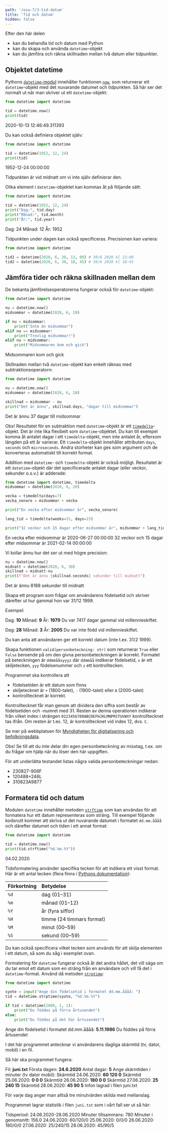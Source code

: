 ```yaml
---
path: '/osa-7/3-tid-datum'
title: 'Tid och datum'
hidden: false
---
```


<text-box variant='learningObjectives' name='Lärandemål'>

Efter den här delen

* kan du behandla tid och datum med Python
* kan du skapa och använda `datetime`-objekt
* kan du jämföra och räkna skillnaden mellan två datum eller tidpunkter.

</text-box>

## Objektet datetime

Pythons [`datetime`-modul](https://docs.python.org/3/library/datetime.html) innehåller funktionen [`now`](https://docs.python.org/3/library/datetime.html#datetime.datetime.now), som returnerar ett `datetime`-objekt med det nuvarande datumet och tidpunkten. Så här ser det normalt ut när man skriver ut ett `datetime`-objekt:

```python
from datetime import datetime

tid = datetime.now()
print(tid)
```

<sample-output>

2020-10-13 12:46:49.311393

</sample-output>

Du kan också definiera objektet själv:

```python
from datetime import datetime

tid = datetime(1952, 12, 24)
print(tid)
```

<sample-output>

1952-12-24 00:00:00

</sample-output>

Tidpunkten är vid midnatt om vi inte själv definierar den.

Olika element i `datetime`-objektet kan kommas åt på följande sätt:

```python
from datetime import datetime

tid = datetime(1952, 12, 24)
print("Dag:", tid.day)
print("Månad:", tid.month)
print("År:", tid.year)
```

<sample-output>

Dag: 24
Månad: 12
År: 1952

</sample-output>

Tidpunkten under dagen kan också specificeras. Precisionen kan variera:

```python
from datetime import datetime

tid1 = datetime(2020, 6, 30, 13, 00) # 30/6 2020 kl 13:00
tid2 = datetime(2020, 6, 30, 18, 45) # 30/6 2020 kl 18:45
```

## Jämföra tider och räkna skillnaden mellan dem

De bekanta jämförelseoperatorerna fungerar också för `datetime`-objekt:

```python
from datetime import datetime

nu = datetime.now()
midsommar = datetime(2020, 6, 20)

if nu < midsommar:
    print("Inte än midsommar")
elif nu == midsommar:
    print("Trevlig midsommar!")
elif nu > midsommar:
    print("Midsommaren kom och gick")
```

<sample-output>

Midsommaren kom och gick

</sample-output>

Skillnaden mellan två `datetime`-objekt kan enkelt räknas med subtraktionsoperatorn:

```python
from datetime import datetime

nu = datetime.now()
midsommar = datetime(2020, 6, 20)

skillnad = midsommar - nu
print("Det är ännu", skillnad.days, "dagar till midsommar")
```

<sample-output>

Det är ännu 37 dagar till midsommar

</sample-output>

Obs! Resultatet för en subtraktion med `datetime`-objekt är ett [`timedelta`](https://docs.python.org/3/library/datetime.html#timedelta-objects)-objekt. Det är inte lika flexibelt som `datetime`-objektet. Du kan till exempel komma åt antalet dagar i ett `timedelta`-objekt, men inte antalet år, eftersom längden på ett år varierar. Ett `timedelta`-objekt innehåller attributen `days`, `seconds` och `microseconds`. Andra storheter kan ges som argument och de konverteras automatiskt till korrekt format.

Addition med `datetime`- och `timedelta`-objekt är också möjligt. Resultatet är ett `datetime`-objekt där det specificerade antalet dagar (eller veckor, sekunder o.s.v.) är adderade:

```python
from datetime import datetime, timedelta
midsommar = datetime(2020, 6, 20)

vecka = timedelta(days=7)
vecka_senare = midsommar + vecka

print("En vecka efter midsommar är", vecka_senare)

lang_tid = timedelta(weeks=32, days=15)

print("32 veckor och 15 dagar efter midsommar är", midsommar + lang_tid)
```

<sample-output>

En vecka efter midsommar är 2020-06-27 00:00:00
32 veckor och 15 dagar efter midsommar är 2021-02-14 00:00:00

</sample-output>

Vi kollar ännu hur det ser ut med högre precision:

```python
nu = datetime.now()
midnatt = datetime(2020, 6, 30)
skillnad = midnatt-nu
print(f"Det är ännu {skillnad.seconds} sekunder till midnatt")
```

<sample-output>

Det är ännu 8188 sekunder till midnatt

</sample-output>

<programming-exercise name='Hur gammal?' tmcname='osa07-09_hur_gammal'>

Skapa ett program som frågar om användarens födelsetid och skriver därefter ut hur gammal hon var 31/12 1999.

Exempel:

<sample-output>

Dag: **10**
Månad: **9**
År: **1979**
Du var 7417 dagar gammal vid millennieskiftet.

</sample-output>

<sample-output>

Dag: **28**
Månad: **3**
År: **2005**
Du var inte född vid millennieskiftet.

</sample-output>

Du kan anta att användaren ger ett korrekt datum (inte t.ex. 31/2 1999).

</programming-exercise>

<programming-exercise name='Personbeteckning rätt?' tmcname='osa07-10_personbeteckningar'>

Skapa funktionen `valid(personbeteckning: str)` som returnerar `True` eller `False` beroende på om den givna personbeteckningen är korrekt. Formatet på beteckningen är `ddmmååxyyyz` där `ddmmåå` indikerar födelsetid, `x` är ett skiljetecken, `yyy` födelsenummer och `z` ett kontrolltecken.

Programmet ska kontrollera att

* födelsetiden är ett datum som finns
* skiljetecknet är `+` (1800-talet), `-` (1900-talet) eller `A` (2000-talet)
* kontrolltecknet är korrekt.

Kontrolltecknet får man genom att dividera den siffra som består av födelsetiden och -numret med 31. Resten av denna operationen indikerar från vilket index i strängen `0123456789ABCDEFHJKLMNPRSTUVWXY` kontrolltecknet tas ifrån. Om resten är t.ex. 12, är kontrolltecknet vid index 12, dvs. `C`.

Se mer på webbplatsen för [Myndigheten för digitalisering och befolkningsdata](https://dvv.fi/sv/personbeteckning).

Obs! Se till att du inte delar din egen personbeteckning av misstag, t.ex. om du frågar om hjälp när du löser den här uppgiften.

För att underlätta testandet listas några valida personbeteckningar nedan:

* 230827-906F
* 120488+246L
* 310823A9877

</programming-exercise>

## Formatera tid och datum

Modulen `datetime` innehåller metoden [`strftime`](https://docs.python.org/3/library/datetime.html#datetime.date.strftime) som kan användas för att formatera hur ett datum representeras som sträng. Till exempel följande kodsnutt kommer att skriva ut det nuvarande datumet i formatet `dd.mm.åååå` och därefter datumet och tiden i ett annat format:

```python
from datetime import datetime

tid = datetime.now()
print(tid.strftime("%d.%m.%Y"))
```

<sample-output>

04.02.2020

</sample-output>

Tidsformatering använder specifika tecken för att indikera ett visst format. Här är ett antal tecken (flera finns i [Pythons dokumentation](https://docs.python.org/3/library/time.html#time.strftime)):

Förkortning | Betydelse
:-----------|:---------
`%d`        | dag (01–31)
`%m`        | månad (01–12)
`%Y`        | år (fyra siffor)
`%H`        | timme (24 timmars format)
`%M`        | minut (00–59)
`%S`        | sekund (00–59)

Du kan också specificera vilket tecken som används för att skilja elementen i ett datum, så som du såg i exemplet ovan.

Formatering för `datetime` fungerar också åt det andra hållet, det vill säga om du tar emot ett datum som en sträng från en användare och vill få det i `datetime`-format. Använd då metoden [`strptime`](https://docs.python.org/3/library/datetime.html#datetime.datetime.strptime):

```python
from datetime import datetime

syote = input("Ange din födelsetid i formatet dd.mm.åååå: ")
tid = datetime.strptime(syote, "%d.%m.%Y")

if tid < datetime(2000, 1, 1):
    print("Du föddes på förra årtusendet")
else:
    print("Du föddes på det här årtusendet")
```

<sample-output>

Ange din födelsetid i formatet dd.mm.åååå: **5.11.1986**
Du föddes på förra årtusendet

</sample-output>

<programming-exercise name='Skärmtid' tmcname='osa07-11_skarmtid'>

I det här programmet antecknar vi användarens dagliga skärmtid (tv, dator, mobil) i en fil.

Så här ska programmet fungera:

<sample-output>

Fil: **juni.txt**
Första dagen: **24.6.2020**
Antal dagar: **5**
Ange skärmtiden i minuter (tv dator mobil):
Skärmtid 24.06.2020: **60 120 0**
Skärmtid 25.06.2020: **0 0 0**
Skärmtid 26.06.2020: **180 0 0**
Skärmtid 27.06.2020: **25 240 15**
Skärmtid 28.06.2020: **45 90 5**
Infon lagrad i filen juni.txt

</sample-output>

För varje dag anger man alltså tre minutvärden skilda med mellanslag.

Programmet lagrar statistik i filen `juni.txt` som i vårt fall ser ut så här:

<sample-data>

Tidsperiod: 24.06.2020-28.06.2020
Minuter tillsammans: 780
Minuter i genomsnitt: 156.0
24.06.2020: 60/120/0
25.06.2020: 0/0/0
26.06.2020: 180/0/0
27.06.2020: 25/240/15
28.06.2020: 45/90/5

</sample-data>

</programming-exercise>

<quiz id="802c4053-2c0b-5efb-9502-75c09c5f3a39"></quiz>

